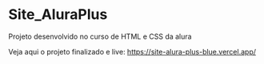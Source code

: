 # Site_AluraPlus
Projeto desenvolvido no curso de HTML e CSS da alura 

Veja aqui o projeto finalizado e live: https://site-alura-plus-blue.vercel.app/
